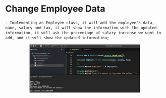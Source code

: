 # Change Employee Data

    - Implementing an Employee class, it will add the employee's data, name, salary and tax, it will show the information with the updated information, it will ask the precentage of salary increase we want to add, and it will show the updated information;

<p align="center">
  <img src="./screenshots/example1.png" width="350" title="Console">
</p>
